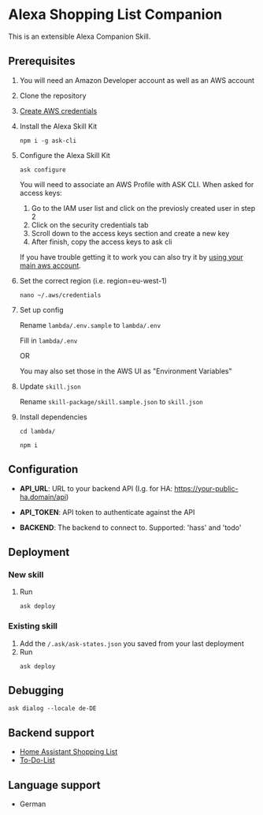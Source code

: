 # Alexa Shopping List Companion
This is an extensible Alexa Companion Skill.

## Prerequisites
1. You will need an Amazon Developer account as well as an AWS account
1. Clone the repository
1. [Create AWS credentials](https://developer.amazon.com/de-DE/docs/alexa/smapi/manage-credentials-with-ask-cli.html#create-aws-credentials)
1. Install the Alexa Skill Kit
    ```
    npm i -g ask-cli
    ```
1. Configure the Alexa Skill Kit
    ```
    ask configure
    ```
    You will need to associate an AWS Profile with ASK CLI.
    When asked for access keys:
    1. Go to the IAM user list and click on the previosly created user in step 2
    2. Click on the security credentials tab
    3. Scroll down to the access keys section and create a new key
    4. After finish, copy the access keys to ask cli

    If you have trouble getting it to work you can also try it by [using your main aws account](https://stackoverflow.com/a/37947853).


1. Set the correct region (i.e. region=eu-west-1)
    ```
    nano ~/.aws/credentials
    ```

1. Set up config

    Rename `lambda/.env.sample` to `lambda/.env`

    Fill in `lambda/.env`

    OR

    You may also set those in the AWS UI as "Environment Variables"

1. Update `skill.json`

    Rename `skill-package/skill.sample.json` to `skill.json`

1. Install dependencies

    ```
    cd lambda/
    ```

    ```
    npm i
    ```

## Configuration

- **API_URL**: URL to your backend API (I.g. for HA: https://your-public-ha.domain/api)

- **API_TOKEN**: API token to authenticate against the API

- **BACKEND**: The backend to connect to. Supported: 'hass' and 'todo'

## Deployment
### New skill
1. Run
    ```
    ask deploy
    ```

### Existing skill
1. Add the `/.ask/ask-states.json` you saved from your last deployment
1. Run
    ```
    ask deploy
    ```

## Debugging
```
ask dialog --locale de-DE
```

## Backend support
- [Home Assistant Shopping List](https://www.home-assistant.io/integrations/shopping_list/)
- [To-Do-List](https://github.com/paranerd/to-do-list)

## Language support
- German
